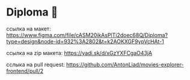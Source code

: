 # Diploma 💪

ссылка на макет: https://www.figma.com/file/cASM20ikAsPlTi2doec68Q/Diploma?type=design&node-id=932%3A2802&t=k2AOKXGF9ypVcHAt-1

ссылка на zip макета: https://yadi.sk/d/xGzYXFCgaO43jA

сслыка на pull request: https://github.com/AntonLiad/movies-explorer-frontend/pull/2
